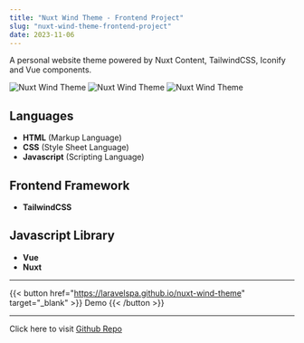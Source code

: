 ```yaml
---
title: "Nuxt Wind Theme - Frontend Project"
slug: "nuxt-wind-theme-frontend-project"
date: 2023-11-06
---
```

A personal website theme powered by Nuxt Content, TailwindCSS, Iconify and Vue components.

![Nuxt Wind Theme](/blog/img/portfolio/nuxt-wind-theme/full-page.jpeg "Nuxt Wind Dark Theme")
![Nuxt Wind Theme](/blog/img/portfolio/nuxt-wind-theme/about-us-dark.jpeg "Nuxt Wind Dark Theme")
![Nuxt Wind Theme](/blog/img/portfolio/nuxt-wind-theme/home-light.jpeg "Nuxt Wind Light Theme")

## Languages
- **HTML** (Markup Language)
- **CSS** (Style Sheet Language)
- **Javascript** (Scripting Language)

## Frontend Framework
- **TailwindCSS**

## Javascript Library
- **Vue**
- **Nuxt**

---
{{< button href="https://laravelspa.github.io/nuxt-wind-theme" target="_blank" >}}
Demo
{{< /button >}}

---

Click here to visit [Github Repo](https://github.com/laravelspa/nuxt-wind-theme)